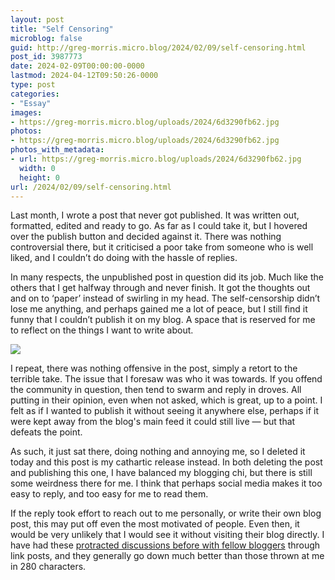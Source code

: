 ```yaml
---
layout: post
title: "Self Censoring"
microblog: false
guid: http://greg-morris.micro.blog/2024/02/09/self-censoring.html
post_id: 3987773
date: 2024-02-09T00:00:00-0000
lastmod: 2024-04-12T09:50:26-0000
type: post
categories:
- "Essay"
images:
- https://greg-morris.micro.blog/uploads/2024/6d3290fb62.jpg
photos:
- https://greg-morris.micro.blog/uploads/2024/6d3290fb62.jpg
photos_with_metadata:
- url: https://greg-morris.micro.blog/uploads/2024/6d3290fb62.jpg
  width: 0
  height: 0
url: /2024/02/09/self-censoring.html
---
```

Last month, I wrote a post that never got published. It was written out, formatted, edited and ready to go. As far as I could take it, but I hovered over the publish button and decided against it. There was nothing controversial there, but it criticised a poor take from someone who is well liked, and I couldn’t do doing with the hassle of replies.

In many respects, the unpublished post in question did its job. Much like the others that I get halfway through and never finish. It got the thoughts out and on to ‘paper’ instead of swirling in my head. The self-censorship didn’t lose me anything, and perhaps gained me a lot of peace, but I still find it funny that I couldn’t publish it on my blog. A space that is reserved for me to reflect on the things I want to write about.

![](https://greg-morris.micro.blog/uploads/2024/6d3290fb62.jpg)

I repeat, there was nothing offensive in the post, simply a retort to the terrible take. The issue that I foresaw was who it was towards. If you offend the community in question, then tend to swarm and reply in droves. All putting in their opinion, even when not asked, which is great, up to a point. I felt as if I wanted to publish it without seeing it anywhere else, perhaps if it were kept away from the blog's main feed it could still live — but that defeats the point.

As such, it just sat there, doing nothing and annoying me, so I deleted it today and this post is my cathartic release instead. In both deleting the post and publishing this one, I have balanced my blogging chi, but there is still some weirdness there for me. I think that perhaps social media makes it too easy to reply, and too easy for me to read them. 

If the reply took effort to reach out to me personally, or write their own blog post, this may put off even the most motivated of people. Even then, it would be very unlikely that I would see it without visiting their blog directly. I have had these [protracted discussions before with fellow bloggers](/2020/04/16/one-week-with.html) through link posts, and they generally go down much better than those thrown at me in 280 characters.
